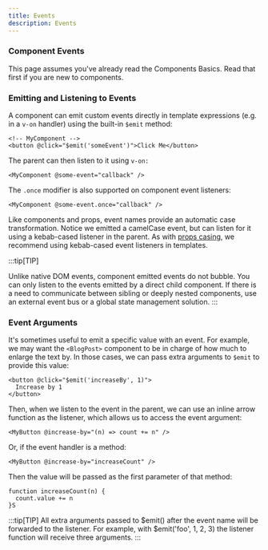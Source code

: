 ```yaml
---
title: Events
description: Events
---
```


### Component Events​
This page assumes you've already read the Components Basics. Read that first if you are new to components.

### Emitting and Listening to Events​
A component can emit custom events directly in template expressions (e.g. in a `v-on` handler) using the built-in `$emit` method:

```
<!-- MyComponent -->
<button @click="$emit('someEvent')">Click Me</button>
```

The parent can then listen to it using `v-on:`

```
<MyComponent @some-event="callback" />
```

The `.once` modifier is also supported on component event listeners:

```
<MyComponent @some-event.once="callback" />
```

Like components and props, event names provide an automatic case transformation. Notice we emitted a camelCase event, but can listen for it using a kebab-cased listener in the parent. As with [props casing](/componenet/props), we recommend using kebab-cased event listeners in templates.

:::tip[TIP]

Unlike native DOM events, component emitted events do not bubble. You can only listen to the events emitted by a direct child component. If there is a need to communicate between sibling or deeply nested components, use an external event bus or a global state management solution.
:::

### Event Arguments​
It's sometimes useful to emit a specific value with an event. For example, we may want the `<BlogPost>` component to be in charge of how much to enlarge the text by. In those cases, we can pass extra arguments to `$emit` to provide this value:

```
<button @click="$emit('increaseBy', 1)">
  Increase by 1
</button>
```
Then, when we listen to the event in the parent, we can use an inline arrow function as the listener, which allows us to access the event argument:

```
<MyButton @increase-by="(n) => count += n" />
```

Or, if the event handler is a method:

```
<MyButton @increase-by="increaseCount" />
```

Then the value will be passed as the first parameter of that method:

```
function increaseCount(n) {
  count.value += n
}S
```

:::tip[TIP]
All extra arguments passed to $emit() after the event name will be forwarded to the listener. For example, with $emit('foo', 1, 2, 3) the listener function will receive three arguments.
:::